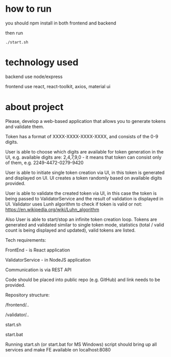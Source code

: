 # how to run

you should npm install in both frontend and backend

then run 

`
./start.sh
`

# technology used

backend use node/express

frontend use react, react-toolkit, axios, material ui

# about project

Please, develop a web-based application that allows you to generate tokens and validate them.

Token has a format of XXXX-XXXX-XXXX-XXXX, and consists of the 0-9 digits.

User is able to choose which digits are available for token generation in the UI, e.g. available digits are: 2,4,7,9,0 - it means that token can consist only of them, e.g. 2249-4472-0279-9420

User is able to initiate single token creation via UI, in this token is generated and displayed on UI. UI creates a token randomly based on available digits provided.

User is able to validate the created token via UI, in this case the token is being passed to ValidatorService and the result of validation is displayed in UI. Validator uses Lunh algorithm to check if token is valid or not: https://en.wikipedia.org/wiki/Luhn_algorithm 

Also User is able to start/stop an infinite token creation loop. Tokens are generated and validated similar to single token mode, statistics (total / valid count is being displayed and updated), valid tokens are listed.

 

Tech requirements:

FrontEnd - is React application

ValidatorService - in NodeJS application

Communication is via REST API

Code should be placed into public repo (e.g. GitHub) and link needs to be provided.

Repository structure:

/frontend/..

/validator/..

start.sh

start.bat

Running start.sh (or start.bat for MS Windows) script should bring up all services and make FE available on localhost:8080